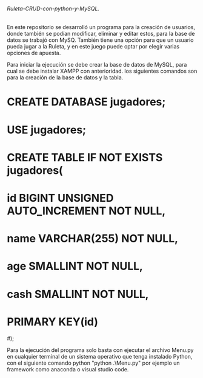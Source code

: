 ###### Ruleta-CRUD-con-python-y-MySQL.

En este repositorio se desarrolló un programa para la creación de usuarios, donde también se podían modificar, eliminar y editar estos, para la base de datos se trabajó con MySQ.
También tiene una opción para que un usuario pueda jugar a la Ruleta, y en este juego puede optar por elegir varias opciones de apuesta.




Para iniciar la ejecución se debe crear la base de datos de MySQL, para cual se debe instalar XAMPP con anterioridad.
los siguientes comandos son para la creación de la base de datos y la tabla.

# CREATE DATABASE jugadores;
# USE jugadores;
# CREATE TABLE IF NOT EXISTS jugadores(
#  	id BIGINT UNSIGNED AUTO_INCREMENT NOT NULL,
# 	 name VARCHAR(255) NOT NULL,
# 	 age SMALLINT NOT NULL,
#   cash SMALLINT NOT NULL,
#  	PRIMARY KEY(id)
#);

Para la ejecución del programa solo basta con ejecutar el archivo Menu.py en cualquier terminal de un sistema operativo que tenga instalado Python, con el siguiente comando python "python .\Menu.py" por ejemplo un framework como anaconda o visual studio code.

